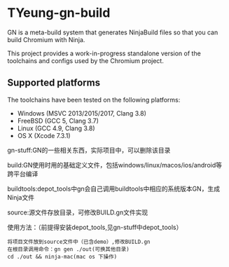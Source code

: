 # TYeung-gn-build

GN is a meta-build system that generates NinjaBuild files so that you can build Chromium with Ninja.

This project provides a work-in-progress standalone version of the toolchains and configs used by the Chromium project.

## Supported platforms

The toolchains have been tested on the following platforms:

* Windows (MSVC 2013/2015/2017, Clang 3.8)
* FreeBSD (GCC 5, Clang 3.7)
* Linux (GCC 4.9, Clang 3.8)
* OS X (Xcode 7.3.1)

gn-stuff:GN的一些相关东西，实际项目中，可以删除该目录

build:GN使用时用的基础定义文件，包括windows/linux/macos/ios/android等跨平台编译

buildtools:depot_tools中gn会自己调用buildtools中相应的系统版本GN，生成Ninja文件

source:源文件存放目录，可修改BUILD.gn文件实现


使用方法：（前提得安装depot_tools,见gn-stuff中depot_tools）

	将项目文件放到source文件中（已含demo）,修改BUILD.gn
	在根目录调用命令：gn gen ./out(可换其他目录)
	cd ./out && ninja-mac(mac os 下操作)




